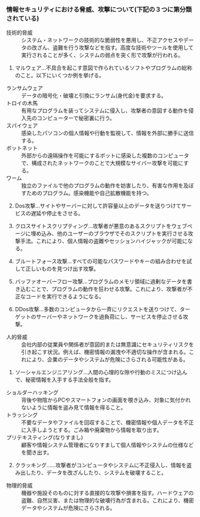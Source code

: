 ### 情報セキュリティにおける脅威、攻撃について(下記の３つに第分類されている)

<dl>
 <dt>技術的脅威<dt>
<dd> システム・ネットワークの技術的な脆弱性を悪用し、不正アクセスやデータの改ざん、盗難を行う攻撃などを指す。高度な技術やツールを使用して実行されることが多く、システムの弱点を突く形で攻撃が行われる。</dd>
<dl>

1. マルウェア…不具合を起こす意図で作られているソフトやプログラムの総称のこと。以下にいくつか例を挙げる。

<dl>
<dt>ランサムウェア<dt><dd>データの暗号化・破壊と引換にランサム(身代金)を要求する。</dd>

<dt>トロイの木馬<dt><dd>有用なプログラムを装ってシステムに侵入し、攻撃者の意図する動作を侵入先のコンピューターで秘密裏に行う。</dd>

<dt>スパイウェア<dt><dd>感染したパソコンの個人情報や行動を監視して、情報を外部に勝手に送信する。</dd>

<dt>ボットネット<dt><dd>外部からの遠隔操作を可能にするボットに感染した複数のコンピュータで、構成されたネットワークのことで大規模なサイバー攻撃を可能にする。</dd>

<dt>ワーム<dt><dd>独立のファイルで他のプログラムの動作を妨害したり、有害な作用を及ぼすためのプログラム。感染機能や自己拡散機能を持つ。
</dd>
<dl>

2. Dos攻撃…サイトやサーバーに対して許容量以上のデータを送りつけてサービスの遅延や停止をさせる。

3. クロスサイトスクリプティング…攻撃者が悪意のあるスクリプトをウェブページに埋め込み、他のユーザーのブラウザでそのスクリプトを実行させる攻撃手法。これにより、個人情報の盗難やセッションハイジャックが可能になる。

4. ブルートフォース攻撃…すべての可能なパスワードやキーの組み合わせを試して正しいものを見つけ出す攻撃。

5. バッファオーバーフロー攻撃…プログラムのメモリ領域に過剰なデータを書き込むことで、プログラムの動作を狂わせる攻撃。これにより、攻撃者が不正なコードを実行できるようになる。

6. DDos攻撃…多数のコンピュータから一斉にリクエストを送りつけて、ターゲットのサーバーやネットワークを過負荷にし、サービスを停止させる攻撃。

<dl>
<dt>人的脅威<dt>
<dd>会社内部の従業員や関係者が意図的または無意識にセキュリティリスクを引き起こす状況。例えば、機密情報の漏洩や不適切な操作が含まれる。これにより、企業のデータやシステムが危険にさらされる可能性がある。
</dd>
<dl>

1. ソーシャルエンジニアリング…人間の心理的な隙や行動のミスにつけ込んで、秘密情報を入手する手法全般を指す。

<dl>
<dt>ショルダーハッキング<dt>
<dd>背後や物陰からPCやスマートフォンの画面を覗き込み、対象に気付かれないように情報を盗み見て情報を得ること。</dd>
<dt>トラッシング<dt>
<dd>不要なデータやファイルを回収することで、機密情報や個人データを不正に入手しようとする。ごみ箱や廃棄物から情報を取り出す。</dd>
<dt>プリテキスティング(なりすまし)<dt>
<dd>顧客や情報システム管理者になりすまして個人情報やシステムの仕様などを聞き出す。</dd>
<dl>

2. クラッキング……攻撃者がコンピュータやシステムに不正侵入し、情報を盗み出したり、データを改ざんしたり、システムを破壊すること。

<dl>
<dt>物理的脅威<dt>
<dd>機器や施設そのものに対する直接的な攻撃や損害を指す。ハードウェアの盗難、自然災害、または物理的な破壊行為が含まれる。これにより、機密データやシステムが危険にさらされる。</dd>
<dl>



